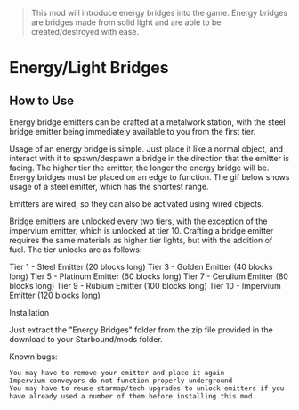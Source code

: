 > This mod will introduce energy bridges into the game. Energy bridges are bridges made from solid light and are able to be created/destroyed with ease.
# Energy/Light Bridges

## How to Use

Energy bridge emitters can be crafted at a metalwork station, with the steel bridge emitter being immediately available to you from the first tier.

Usage of an energy bridge is simple. Just place it like a normal object, and interact with it to spawn/despawn a bridge in the direction that the emitter is facing. The higher tier the emitter, the longer the energy bridge will be. Energy bridges must be placed on an edge to function. The gif below shows usage of a steel emitter, which has the shortest range.

Emitters are wired, so they can also be activated using wired objects.

Bridge emitters are unlocked every two tiers, with the exception of the impervium emitter, which is unlocked at tier 10. Crafting a bridge emitter requires the same materials as higher tier lights, but with the addition of fuel. The tier unlocks are as follows:

Tier 1 - Steel Emitter (20 blocks long)
Tier 3 - Golden Emitter (40 blocks long)
Tier 5 - Platinum Emitter (60 blocks long)
Tier 7 - Cerulium Emitter (80 blocks long)
Tier 9 - Rubium Emitter (100 blocks long)
Tier 10 - Impervium Emitter (120 blocks long)

Installation

Just extract the "Energy Bridges" folder from the zip file provided in the download to your Starbound/mods folder.

Known bugs:

    You may have to remove your emitter and place it again
    Impervium conveyors do not function properly underground
    You may have to reuse starmap/tech upgrades to unlock emitters if you have already used a number of them before installing this mod.
